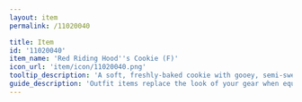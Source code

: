 ```yaml
---
layout: item
permalink: /11020040

title: Item
id: '11020040'
item_name: 'Red Riding Hood''s Cookie (F)'
icon_url: 'item/icon/11020040.png'
tooltip_description: 'A soft, freshly-baked cookie with gooey, semi-sweet chocolate chips.'
guide_description: 'Outfit items replace the look of your gear when equipped.'
---
```


